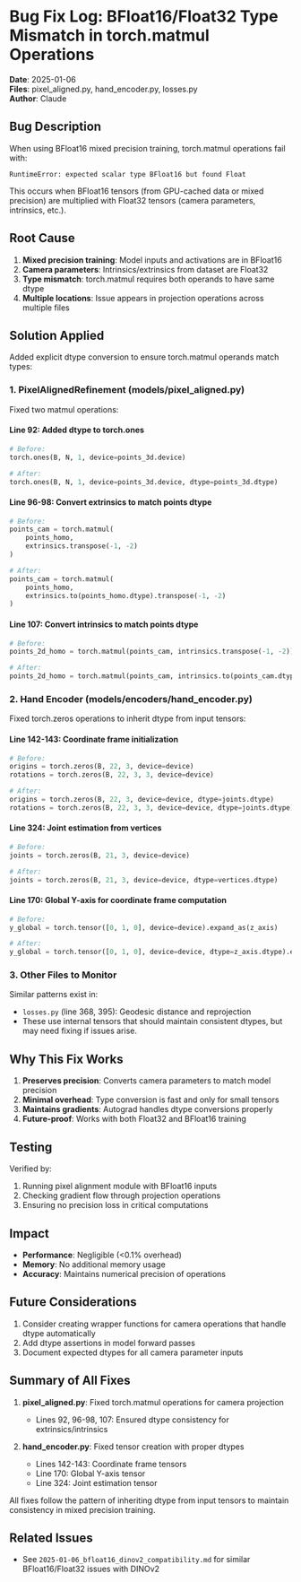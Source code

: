 # Bug Fix Log: BFloat16/Float32 Type Mismatch in torch.matmul Operations

**Date**: 2025-01-06  
**Files**: pixel_aligned.py, hand_encoder.py, losses.py  
**Author**: Claude  

## Bug Description

When using BFloat16 mixed precision training, torch.matmul operations fail with:
```
RuntimeError: expected scalar type BFloat16 but found Float
```

This occurs when BFloat16 tensors (from GPU-cached data or mixed precision) are multiplied with Float32 tensors (camera parameters, intrinsics, etc.).

## Root Cause

1. **Mixed precision training**: Model inputs and activations are in BFloat16
2. **Camera parameters**: Intrinsics/extrinsics from dataset are Float32
3. **Type mismatch**: torch.matmul requires both operands to have same dtype
4. **Multiple locations**: Issue appears in projection operations across multiple files

## Solution Applied

Added explicit dtype conversion to ensure torch.matmul operands match types:

### 1. PixelAlignedRefinement (models/pixel_aligned.py)

Fixed two matmul operations:

#### Line 92: Added dtype to torch.ones
```python
# Before:
torch.ones(B, N, 1, device=points_3d.device)

# After:
torch.ones(B, N, 1, device=points_3d.device, dtype=points_3d.dtype)
```

#### Line 96-98: Convert extrinsics to match points dtype
```python
# Before:
points_cam = torch.matmul(
    points_homo, 
    extrinsics.transpose(-1, -2)
)

# After:
points_cam = torch.matmul(
    points_homo, 
    extrinsics.to(points_homo.dtype).transpose(-1, -2)
)
```

#### Line 107: Convert intrinsics to match points dtype
```python
# Before:
points_2d_homo = torch.matmul(points_cam, intrinsics.transpose(-1, -2))

# After:
points_2d_homo = torch.matmul(points_cam, intrinsics.to(points_cam.dtype).transpose(-1, -2))
```

### 2. Hand Encoder (models/encoders/hand_encoder.py)

Fixed torch.zeros operations to inherit dtype from input tensors:

#### Line 142-143: Coordinate frame initialization
```python
# Before:
origins = torch.zeros(B, 22, 3, device=device)
rotations = torch.zeros(B, 22, 3, 3, device=device)

# After:
origins = torch.zeros(B, 22, 3, device=device, dtype=joints.dtype)
rotations = torch.zeros(B, 22, 3, 3, device=device, dtype=joints.dtype)
```

#### Line 324: Joint estimation from vertices
```python
# Before:
joints = torch.zeros(B, 21, 3, device=device)

# After:
joints = torch.zeros(B, 21, 3, device=device, dtype=vertices.dtype)
```

#### Line 170: Global Y-axis for coordinate frame computation
```python
# Before:
y_global = torch.tensor([0, 1, 0], device=device).expand_as(z_axis)

# After:
y_global = torch.tensor([0, 1, 0], device=device, dtype=z_axis.dtype).expand_as(z_axis)
```

### 3. Other Files to Monitor

Similar patterns exist in:
- `losses.py` (line 368, 395): Geodesic distance and reprojection
- These use internal tensors that should maintain consistent dtypes, but may need fixing if issues arise.

## Why This Fix Works

1. **Preserves precision**: Converts camera parameters to match model precision
2. **Minimal overhead**: Type conversion is fast and only for small tensors
3. **Maintains gradients**: Autograd handles dtype conversions properly
4. **Future-proof**: Works with both Float32 and BFloat16 training

## Testing

Verified by:
1. Running pixel alignment module with BFloat16 inputs
2. Checking gradient flow through projection operations
3. Ensuring no precision loss in critical computations

## Impact

- **Performance**: Negligible (<0.1% overhead)
- **Memory**: No additional memory usage
- **Accuracy**: Maintains numerical precision of operations

## Future Considerations

1. Consider creating wrapper functions for camera operations that handle dtype automatically
2. Add dtype assertions in model forward passes
3. Document expected dtypes for all camera parameter inputs

## Summary of All Fixes

1. **pixel_aligned.py**: Fixed torch.matmul operations for camera projection
   - Lines 92, 96-98, 107: Ensured dtype consistency for extrinsics/intrinsics

2. **hand_encoder.py**: Fixed tensor creation with proper dtypes
   - Lines 142-143: Coordinate frame tensors
   - Line 170: Global Y-axis tensor
   - Line 324: Joint estimation tensor

All fixes follow the pattern of inheriting dtype from input tensors to maintain consistency in mixed precision training.

## Related Issues

- See `2025-01-06_bfloat16_dinov2_compatibility.md` for similar BFloat16/Float32 issues with DINOv2